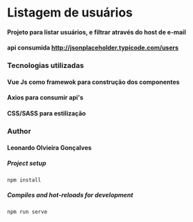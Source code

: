 # Listagem de usuários
#### Projeto para listar usuários, e filtrar através do host de e-mail
#### api consumida http://jsonplaceholder.typicode.com/users

### Tecnologias utilizadas
#### Vue Js como framewok para construção dos componentes
#### Axios para consumir api's
#### CSS/SASS para estilização

### Author
#### Leonardo Olvieira Gonçalves

##### Project setup
```
npm install
```
##### Compiles and hot-reloads for development
```
npm run serve
